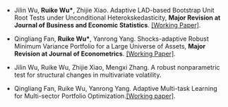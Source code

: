 - Jilin Wu, <strong>Ruike Wu*</strong>, Zhijie Xiao. Adaptive LAD-based Bootstrap Unit Root Tests under Unconditional Heterokskedasticity, <strong>Major Revision at Journal of Business and Economic Statistics</strong>. [[Working Paper]](https://arxiv.org/abs/2410.13170).

- Qingliang Fan, <strong>Ruike Wu*</strong>, Yanrong Yang. Shocks-adaptive Robust Minimum Variance Portfolio for a Large Universe of Assets, <strong>Major Revision at Journal of Econometrics</strong>. [[Working Paper]](https://arxiv.org/abs/2410.01826).

- Jilin Wu, Ruike Wu, Zhijie Xiao, Mengxi Zhang. A robust nonparametric test for structural changes in multivariate volatility.

- Qingliang Fan, Ruike Wu, Yanrong Yang. Adaptive Multi-task Learning for Multi-sector Portfolio Optimization.[[Working paper]](https://arxiv.org/abs/2507.16433).


